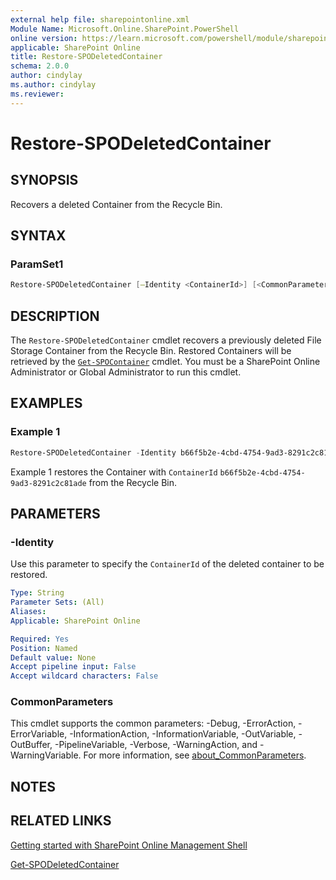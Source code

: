 ```yaml
---
external help file: sharepointonline.xml
Module Name: Microsoft.Online.SharePoint.PowerShell
online version: https://learn.microsoft.com/powershell/module/sharepoint-online/restore-spodeletedcontainer
applicable: SharePoint Online
title: Restore-SPODeletedContainer
schema: 2.0.0
author: cindylay
ms.author: cindylay
ms.reviewer:
---
```


# Restore-SPODeletedContainer​

## SYNOPSIS

Recovers a deleted Container from the Recycle Bin. 

## SYNTAX

### ParamSet1

```powershell
Restore-SPODeletedContainer [–Identity <ContainerId>​] [<CommonParameters>]
```

## DESCRIPTION

The `Restore-SPODeletedContainer` cmdlet recovers a previously deleted File Storage Container from the Recycle Bin. Restored Containers will be retrieved by the [`Get-SPOContainer`](./Get-SPOContainer.md) cmdlet. You must be a SharePoint Online Administrator or Global Administrator to run this cmdlet.



## EXAMPLES

### Example 1

```powershell
Restore-SPODeletedContainer -Identity b66f5b2e-4cbd-4754-9ad3-8291c2c81ade
```
Example 1 restores the Container with `ContainerId` `b66f5b2e-4cbd-4754-9ad3-8291c2c81ade` from the Recycle Bin.


## PARAMETERS



### -Identity

Use this parameter to specify the `ContainerId` of the deleted container to be restored.
 
```yaml
Type: String
Parameter Sets: (All)
Aliases:
Applicable: SharePoint Online

Required: Yes
Position: Named
Default value: None
Accept pipeline input: False
Accept wildcard characters: False
```

### CommonParameters

This cmdlet supports the common parameters: -Debug, -ErrorAction, -ErrorVariable, -InformationAction, -InformationVariable, -OutVariable, -OutBuffer, -PipelineVariable, -Verbose, -WarningAction, and -WarningVariable. For more information, see [about_CommonParameters](https://go.microsoft.com/fwlink/?LinkID=113216).


## NOTES

## RELATED LINKS

[Getting started with SharePoint Online Management Shell](/powershell/sharepoint/sharepoint-online/connect-sharepoint-online?view=sharepoint-ps)

[Get-SPODeletedContainer](./Get-SPODeletedContainer.md)
